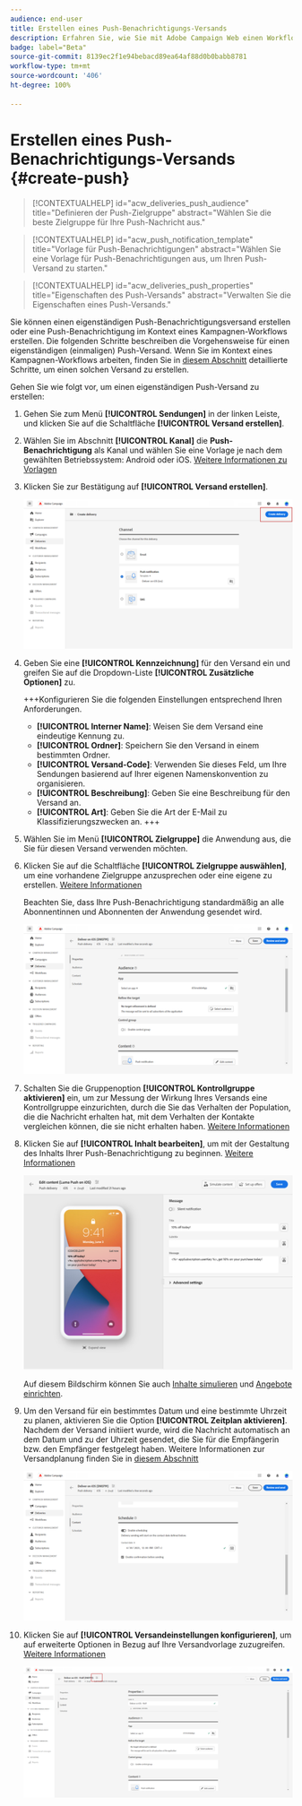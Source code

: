 ```yaml
---
audience: end-user
title: Erstellen eines Push-Benachrichtigungs-Versands
description: Erfahren Sie, wie Sie mit Adobe Campaign Web einen Workflow erstellen
badge: label="Beta"
source-git-commit: 8139ec2f1e94bebacd89ea64af88d0b0babb8781
workflow-type: tm+mt
source-wordcount: '406'
ht-degree: 100%

---
```


# Erstellen eines Push-Benachrichtigungs-Versands {#create-push}

>[!CONTEXTUALHELP]
>id="acw_deliveries_push_audience"
>title="Definieren der Push-Zielgruppe"
>abstract="Wählen Sie die beste Zielgruppe für Ihre Push-Nachricht aus."

>[!CONTEXTUALHELP]
>id="acw_push_notification_template"
>title="Vorlage für Push-Benachrichtigungen"
>abstract="Wählen Sie eine Vorlage für Push-Benachrichtigungen aus, um Ihren Push-Versand zu starten."

>[!CONTEXTUALHELP]
>id="acw_deliveries_push_properties"
>title="Eigenschaften des Push-Versands"
>abstract="Verwalten Sie die Eigenschaften eines Push-Versands."

Sie können einen eigenständigen Push-Benachrichtigungsversand erstellen oder eine Push-Benachrichtigung im Kontext eines Kampagnen-Workflows erstellen. Die folgenden Schritte beschreiben die Vorgehensweise für einen eigenständigen (einmaligen) Push-Versand. Wenn Sie im Kontext eines Kampagnen-Workflows arbeiten, finden Sie in [diesem Abschnitt](../workflows/activities/channels.md#create-a-delivery-in-a-campaign-workflow) detaillierte Schritte, um einen solchen Versand zu erstellen.


Gehen Sie wie folgt vor, um einen eigenständigen Push-Versand zu erstellen:

1. Gehen Sie zum Menü **[!UICONTROL Sendungen]** in der linken Leiste, und klicken Sie auf die Schaltfläche **[!UICONTROL Versand erstellen]**.

1. Wählen Sie im Abschnitt **[!UICONTROL Kanal]** die **Push-Benachrichtigung** als Kanal und wählen Sie eine Vorlage je nach dem gewählten Betriebssystem: Android oder iOS. [Weitere Informationen zu Vorlagen](../msg/delivery-template.md)

1. Klicken Sie zur Bestätigung auf **[!UICONTROL Versand erstellen]**.

   ![](assets/push_create_1.png)

1. Geben Sie eine **[!UICONTROL Kennzeichnung]** für den Versand ein und greifen Sie auf die Dropdown-Liste **[!UICONTROL Zusätzliche Optionen]** zu.

   +++Konfigurieren Sie die folgenden Einstellungen entsprechend Ihren Anforderungen.
   * **[!UICONTROL Interner Name]**: Weisen Sie dem Versand eine eindeutige Kennung zu.
   * **[!UICONTROL Ordner]**: Speichern Sie den Versand in einem bestimmten Ordner.
   * **[!UICONTROL Versand-Code]**: Verwenden Sie dieses Feld, um Ihre Sendungen basierend auf Ihrer eigenen Namenskonvention zu organisieren.
   * **[!UICONTROL Beschreibung]**: Geben Sie eine Beschreibung für den Versand an.
   * **[!UICONTROL Art]**: Geben Sie die Art der E-Mail zu Klassifizierungszwecken an.
+++

1. Wählen Sie im Menü **[!UICONTROL Zielgruppe]** die Anwendung aus, die Sie für diesen Versand verwenden möchten.

1. Klicken Sie auf die Schaltfläche **[!UICONTROL Zielgruppe auswählen]**, um eine vorhandene Zielgruppe anzusprechen oder eine eigene zu erstellen. [Weitere Informationen](../audience/about-recipients.md)

   Beachten Sie, dass Ihre Push-Benachrichtigung standardmäßig an alle Abonnentinnen und Abonnenten der Anwendung gesendet wird.

   ![](assets/push_create_2.png)

1. Schalten Sie die Gruppenoption **[!UICONTROL Kontrollgruppe aktivieren]** ein, um zur Messung der Wirkung Ihres Versands eine Kontrollgruppe einzurichten, durch die Sie das Verhalten der Population, die die Nachricht erhalten hat, mit dem Verhalten der Kontakte vergleichen können, die sie nicht erhalten haben. [Weitere Informationen](../audience/control-group.md)

1. Klicken Sie auf **[!UICONTROL Inhalt bearbeiten]**, um mit der Gestaltung des Inhalts Ihrer Push-Benachrichtigung zu beginnen. [Weitere Informationen](content-push.md)

   ![](assets/push_create_5.png)

   Auf diesem Bildschirm können Sie auch [Inhalte simulieren](../preview-test/preview-test.md) und [Angebote einrichten](../content/offers.md).

1. Um den Versand für ein bestimmtes Datum und eine bestimmte Uhrzeit zu planen, aktivieren Sie die Option **[!UICONTROL Zeitplan aktivieren]**. Nachdem der Versand initiiert wurde, wird die Nachricht automatisch an dem Datum und zu der Uhrzeit gesendet, die Sie für die Empfängerin bzw. den Empfänger festgelegt haben. Weitere Informationen zur Versandplanung finden Sie in [diesem Abschnitt](../msg/gs-messages.md#gs-schedule)

   ![](assets/push_create_3.png)

1. Klicken Sie auf **[!UICONTROL Versandeinstellungen konfigurieren]**, um auf erweiterte Optionen in Bezug auf Ihre Versandvorlage zuzugreifen. [Weitere Informationen](../advanced-settings/delivery-settings.md)

   ![](assets/push_create_4.png)
